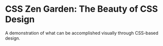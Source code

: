 # CSS Zen Garden: The Beauty of CSS Design

A demonstration of what can be accomplished visually through CSS-based design.
